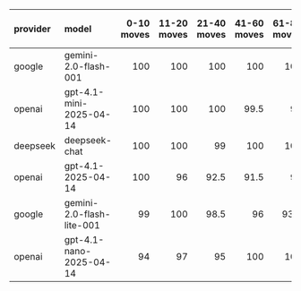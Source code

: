 | provider   | model                     |   0-10 moves |   11-20 moves |   21-40 moves |   41-60 moves |   61-80 moves |   81-100 moves |
|:-----------|:--------------------------|-------------:|--------------:|--------------:|--------------:|--------------:|---------------:|
| google     | gemini-2.0-flash-001      |          100 |           100 |         100   |         100   |         100   |           99.5 |
| openai     | gpt-4.1-mini-2025-04-14   |          100 |           100 |         100   |          99.5 |          99   |           98.5 |
| deepseek   | deepseek-chat             |          100 |           100 |          99   |         100   |         100   |           99.5 |
| openai     | gpt-4.1-2025-04-14        |          100 |            96 |          92.5 |          91.5 |          92   |           85   |
| google     | gemini-2.0-flash-lite-001 |           99 |           100 |          98.5 |          96   |          93.5 |           99.5 |
| openai     | gpt-4.1-nano-2025-04-14   |           94 |            97 |          95   |         100   |         100   |           98   |